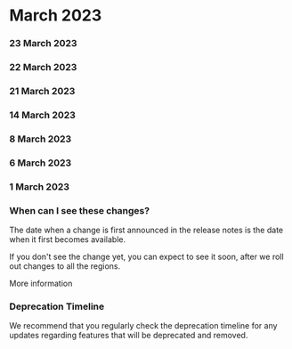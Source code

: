 ﻿# March 2023


### 23 March 2023




### 22 March 2023




### 21 March 2023




### 14 March 2023




### 8 March 2023




### 6 March 2023




### 1 March 2023




### When can I see these changes?

The date when a change is first announced in the release notes is the date when it first becomes available.

If you don't see the change yet, you can expect to see it soon, after we roll out changes to all the regions.

More information


### Deprecation Timeline

We recommend that you regularly check the deprecation timeline for any updates regarding features that will be deprecated and removed.

